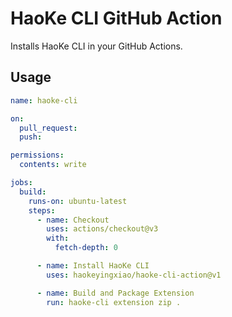 # HaoKe CLI GitHub Action

Installs HaoKe CLI in your GitHub Actions.


## Usage

```yaml
name: haoke-cli

on:
  pull_request:
  push:

permissions:
  contents: write

jobs:
  build:
    runs-on: ubuntu-latest
    steps:
      - name: Checkout
        uses: actions/checkout@v3
        with:
          fetch-depth: 0

      - name: Install HaoKe CLI
        uses: haokeyingxiao/haoke-cli-action@v1

      - name: Build and Package Extension
        run: haoke-cli extension zip .
```

